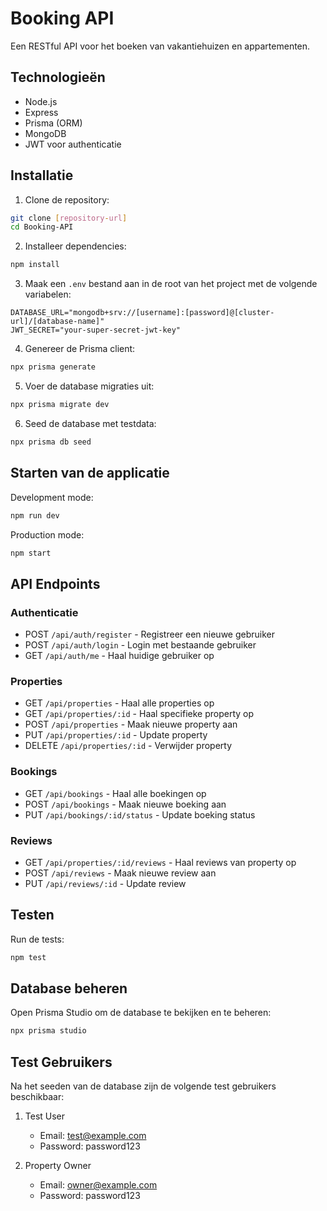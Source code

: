 # Booking API

Een RESTful API voor het boeken van vakantiehuizen en appartementen.

## Technologieën

- Node.js
- Express
- Prisma (ORM)
- MongoDB
- JWT voor authenticatie

## Installatie

1. Clone de repository:
```bash
git clone [repository-url]
cd Booking-API
```

2. Installeer dependencies:
```bash
npm install
```

3. Maak een `.env` bestand aan in de root van het project met de volgende variabelen:
```
DATABASE_URL="mongodb+srv://[username]:[password]@[cluster-url]/[database-name]"
JWT_SECRET="your-super-secret-jwt-key"
```

4. Genereer de Prisma client:
```bash
npx prisma generate
```

5. Voer de database migraties uit:
```bash
npx prisma migrate dev
```

6. Seed de database met testdata:
```bash
npx prisma db seed
```

## Starten van de applicatie

Development mode:
```bash
npm run dev
```

Production mode:
```bash
npm start
```

## API Endpoints

### Authenticatie
- POST `/api/auth/register` - Registreer een nieuwe gebruiker
- POST `/api/auth/login` - Login met bestaande gebruiker
- GET `/api/auth/me` - Haal huidige gebruiker op

### Properties
- GET `/api/properties` - Haal alle properties op
- GET `/api/properties/:id` - Haal specifieke property op
- POST `/api/properties` - Maak nieuwe property aan
- PUT `/api/properties/:id` - Update property
- DELETE `/api/properties/:id` - Verwijder property

### Bookings
- GET `/api/bookings` - Haal alle boekingen op
- POST `/api/bookings` - Maak nieuwe boeking aan
- PUT `/api/bookings/:id/status` - Update boeking status

### Reviews
- GET `/api/properties/:id/reviews` - Haal reviews van property op
- POST `/api/reviews` - Maak nieuwe review aan
- PUT `/api/reviews/:id` - Update review

## Testen

Run de tests:
```bash
npm test
```

## Database beheren

Open Prisma Studio om de database te bekijken en te beheren:
```bash
npx prisma studio
```

## Test Gebruikers

Na het seeden van de database zijn de volgende test gebruikers beschikbaar:

1. Test User
   - Email: test@example.com
   - Password: password123

2. Property Owner
   - Email: owner@example.com
   - Password: password123 